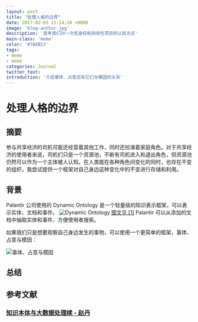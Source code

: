 ```yaml
---
layout: post
title: "处理人格的边界"
date: 2017-02-03 11:14:20 +0800
image: 'blog-author.jpg'
description: '思考我们对一次性身份和持续性项目的认知方式'
main-class: 'memo'
color: '#7AAB13'
tags:
- memo
- meme
categories: Journal
twitter_text:
introduction: '介绍事体、占意还有它们与模因的关系'
---
```


# 处理人格的边界

## 摘要

参与共享经济的司机可能还经营着其他工作，同时还扮演着家庭角色。对于共享经济的使用者来说，司机们只是一个资源池，不断有司机进入和退出角色，但资源池仍然可以作为一个主体被人认知。在人类能在各种角色间变化的同时，也存在不变的组织，我尝试提供一个框架对自己身边这种变化中的不变进行存储和利用。

## 背景  

Palantir 公司使用的 Dynamic Ontology 是一个轻量级的知识表示框架，可以表示实体、文档和事件。
![Dynamic Ontology](https://pic1.zhimg.com/71eb31fb98eed7c24743f9ea41693854_b.png)
[图文见 [1]](#知识本体与大数据处理续-赵丹httpszhuanlanzhihucomp21496568)
Palantir 可以从添加的文档中抽取实体和事件，方便使用者搜索。

如果我们只是想要观察自己身边发生的事物，可以使用一个更简单的框架，事体、占意与模因：

![事体、占意与模因](https://github.com/linonetwo/linonetwo.github.io/raw/master/assets/img/posts/%E4%BA%8B%E4%BD%93/%E6%A6%82%E5%BF%B5%E9%97%B4%E5%85%B3%E7%B3%BB.png)

## 总结

## 参考文献

### [知识本体与大数据处理续 - 赵丹](https://zhuanlan.zhihu.com/p/21496568)
